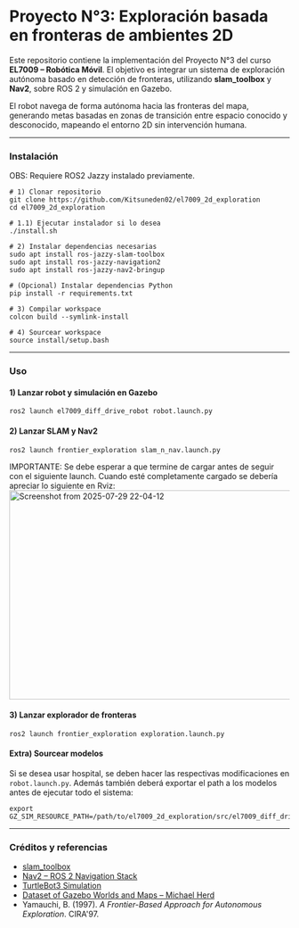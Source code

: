 # Proyecto N°3: Exploración basada en fronteras de ambientes 2D

Este repositorio contiene la implementación del Proyecto N°3 del curso **EL7009 – Robótica Móvil**. El objetivo es integrar un sistema de exploración autónoma basado en detección de fronteras, utilizando **slam_toolbox** y **Nav2**, sobre ROS 2 y simulación en Gazebo.

El robot navega de forma autónoma hacia las fronteras del mapa, generando metas basadas en zonas de transición entre espacio conocido y desconocido, mapeando el entorno 2D sin intervención humana.

---

### Instalación
OBS: Requiere ROS2 Jazzy instalado previamente.

```
# 1) Clonar repositorio
git clone https://github.com/Kitsuneden02/el7009_2d_exploration
cd el7009_2d_exploration

# 1.1) Ejecutar instalador si lo desea
./install.sh

# 2) Instalar dependencias necesarias
sudo apt install ros-jazzy-slam-toolbox
sudo apt install ros-jazzy-navigation2
sudo apt install ros-jazzy-nav2-bringup

# (Opcional) Instalar dependencias Python
pip install -r requirements.txt

# 3) Compilar workspace
colcon build --symlink-install

# 4) Sourcear workspace
source install/setup.bash
```

---

### Uso

#### 1) Lanzar robot y simulación en Gazebo
```
ros2 launch el7009_diff_drive_robot robot.launch.py
```
#### 2) Lanzar SLAM y Nav2
```
ros2 launch frontier_exploration slam_n_nav.launch.py
```
IMPORTANTE: Se debe esperar a que termine de cargar antes de seguir con el siguiente launch. Cuando esté completamente cargado se debería apreciar lo siguiente en Rviz:
<img width="591" height="375" alt="Screenshot from 2025-07-29 22-04-12" src="https://github.com/user-attachments/assets/7703a3e9-8030-42fc-88cd-67fac839c5ae" />
#### 3) Lanzar explorador de fronteras
```
ros2 launch frontier_exploration exploration.launch.py
```

#### Extra) Sourcear modelos
Si se desea usar hospital, se deben hacer las respectivas modificaciones en `robot.launch.py`. Además también deberá exportar el path a los modelos antes de ejecutar todo el sistema:
```
export GZ_SIM_RESOURCE_PATH=/path/to/el7009_2d_exploration/src/el7009_diff_drive_robot/models/hospital/model
```

---

### Créditos y referencias

* [slam\_toolbox](https://github.com/SteveMacenski/slam_toolbox)
* [Nav2 – ROS 2 Navigation Stack](https://github.com/ros-planning/navigation2)
* [TurtleBot3 Simulation](https://github.com/ROBOTIS-GIT/turtlebot3_simulations)
* [Dataset of Gazebo Worlds and Maps – Michael Herd](https://github.com/mlherd/Dataset-of-Gazebo-Worlds-Models-and-Maps)
* Yamauchi, B. (1997). *A Frontier-Based Approach for Autonomous Exploration*. CIRA'97.


